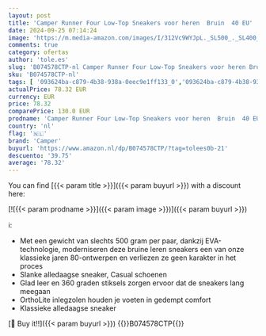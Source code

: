 ```yaml
---
layout: post
title: 'Camper Runner Four Low-Top Sneakers voor heren  Bruin  40 EU'
date: 2024-09-25 07:14:24
image: 'https://m.media-amazon.com/images/I/312Vc9WYJpL._SL500_._SL400_.jpg'
comments: true
category: ofertas
author: 'tole.es'
slug: 'B074578CTP-nl Camper Runner Four Low-Top Sneakers voor heren Bruin 40 EU'
sku: 'B074578CTP-nl'
tags: [ '093624ba-c879-4b38-938a-0eec9e1ff133_0','093624ba-c879-4b38-938a-0eec9e1ff133_3601','Arborist Merchandising Root','Herenmode','Herenschoenen','Klassieke & modieuze herensneakers','Kleding, schoenen & sieraden','Kleding, schoenen en sieraden','New Arrivals','Self Service','Special Features Stores','camper','🇳🇱', ]
actualPrice: 78.32 EUR
currency: EUR
price: 78.32
comparePrice: 130.0 EUR
prodname: 'Camper Runner Four Low-Top Sneakers voor heren  Bruin  40 EU'
country: 'nl'
flag: '🇳🇱'
brand: 'Camper'
buyurl: 'https://www.amazon.nl/dp/B074578CTP/?tag=tolees0b-21'
descuento: '39.75'
average: '78.32'
---
```


You can find [{{< param title >}}]({{< param buyurl >}}) with a discount here:

[![{{< param prodname >}}]({{< param image >}})]({{< param buyurl >}})

ℹ️:

- Met een gewicht van slechts 500 gram per paar, dankzij EVA-technologie, moderniseren deze bruine leren sneakers een van onze klassieke jaren 80-ontwerpen en verliezen ze geen karakter in het proces
- Slanke alledaagse sneaker, Casual schoenen
- Glad leer en 360 graden stiksels zorgen ervoor dat de sneakers lang meegaan
- OrthoLite inlegzolen houden je voeten in gedempt comfort
- Klassieke alledaagse sneaker

[🛒 Buy it!!]({{< param buyurl >}})
{{<world>}}B074578CTP{{</world>}}
